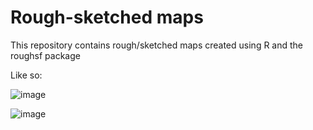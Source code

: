 # Rough-sketched maps
This repository contains rough/sketched maps created using R and the roughsf package

Like so:

![image](https://user-images.githubusercontent.com/55976107/212323534-8b6ee7c0-25df-4b25-bda0-9b6c80879a10.png)


![image](https://user-images.githubusercontent.com/55976107/212323948-b90901c0-d428-42c9-95f9-e157234c1caf.png)

